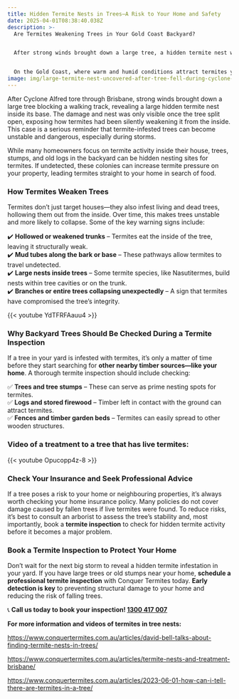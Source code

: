```yaml
---
title: Hidden Termite Nests in Trees—A Risk to Your Home and Safety
date: 2025-04-01T08:38:40.038Z
description: >-
  Are Termites Weakening Trees in Your Gold Coast Backyard? 


  After strong winds brought down a large tree, a hidden termite nest was found inside its base. This highlights how termites don’t just invade homes—they can also weaken trees and stumps, creating a serious risk for nearby properties, especially during storms. If left unchecked, these nests increase termite pressure on your home, making it more vulnerable to an infestation.


  On the Gold Coast, where warm and humid conditions attract termites year-round, regular termite inspections should include checking trees, stumps, and stored timber for signs of activity. If a tree near your home is compromised, it’s also worth reviewing your insurance policy, as many don’t cover damage from fallen trees if live termites were present.
image: img/large-termite-nest-uncovered-after-tree-fell-during-cyclone-alfred.png
---
```

After Cyclone Alfred tore through Brisbane, strong winds brought down a large tree blocking a walking track, revealing a large hidden termite nest inside its base. The damage and nest was only visible once the tree split open, exposing how termites had been silently weakening it from the inside. This case is a serious reminder that termite-infested trees can become unstable and dangerous, especially during storms.

While many homeowners focus on termite activity inside their house, trees, stumps, and old logs in the backyard can be hidden nesting sites for termites. If undetected, these colonies can increase termite pressure on your property, leading termites straight to your home in search of food.

### **How Termites Weaken Trees**

Termites don’t just target houses—they also infest living and dead trees, hollowing them out from the inside. Over time, this makes trees unstable and more likely to collapse. Some of the key warning signs include:

✔️ **Hollowed or weakened trunks** – Termites eat the inside of the tree, leaving it structurally weak.\
✔️ **Mud tubes along the bark or base** – These pathways allow termites to travel undetected.\
✔️ **Large nests inside trees** – Some termite species, like Nasutitermes, build nests within tree cavities or on the trunk.\
✔️ **Branches or entire trees collapsing unexpectedly** – A sign that termites have compromised the tree’s integrity.

{{< youtube YdTFRFAauu4 >}}

### **Why Backyard Trees Should Be Checked During a Termite Inspection**

If a tree in your yard is infested with termites, it’s only a matter of time before they start searching for **other nearby timber sources—like your home**. A thorough termite inspection should include checking:

✅ **Trees and tree stumps** – These can serve as prime nesting spots for termites.\
✅ **Logs and stored firewood** – Timber left in contact with the ground can attract termites.\
✅ **Fences and timber garden beds** – Termites can easily spread to other wooden structures.

### **Video of a treatment to a tree that has live termites:**

{{< youtube Opucopp4z-8 >}}

### **Check Your Insurance and Seek Professional Advice**

If a tree poses a risk to your home or neighbouring properties, it’s always worth checking your home insurance policy. Many policies do not cover damage caused by fallen trees if live termites were found. To reduce risks, it’s best to consult an arborist to assess the tree’s stability and, most importantly, book a **termite inspection** to check for hidden termite activity before it becomes a major problem.

### **Book a Termite Inspection to Protect Your Home**

Don’t wait for the next big storm to reveal a hidden termite infestation in your yard. If you have large trees or old stumps near your home, **schedule a professional termite inspection** with Conquer Termites today. **Early detection is key** to preventing structural damage to your home and reducing the risk of falling trees.

📞 **Call us today to book your inspection! [1300 417 007](tel:1300417007)**

**For more information and videos of termites in tree nests:** 

<https://www.conquertermites.com.au/articles/david-bell-talks-about-finding-termite-nests-in-trees/>

<https://www.conquertermites.com.au/articles/termite-nests-and-treatment-brisbane/>

<https://www.conquertermites.com.au/articles/2023-06-01-how-can-i-tell-there-are-termites-in-a-tree/>